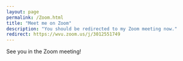 ```yaml
---
layout: page
permalink: /Zoom.html
title: "Meet me on Zoom"
description: "You should be redirected to my Zoom meeting now."
redirect: https://wvu.zoom.us/j/3012551749
---
```


See you in the Zoom meeting!
